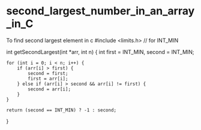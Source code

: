 # second_largest_number_in_an_array_in_C
To find second largest element in c
#include <limits.h>  // for INT_MIN

int getSecondLargest(int *arr, int n) {
    int first = INT_MIN, second = INT_MIN;

    for (int i = 0; i < n; i++) {
        if (arr[i] > first) {
            second = first;
            first = arr[i];
        } else if (arr[i] > second && arr[i] != first) {
            second = arr[i];
        }
    }

    return (second == INT_MIN) ? -1 : second;
}
